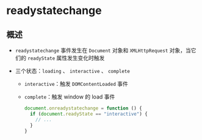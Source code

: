 # readystatechange

## 概述

+ `readystatechange` 事件发生在 `Document` 对象和 `XMLHttpRequest` 对象，当它们的 `readyState` 属性发生变化时触发

+ 三个状态：`loading` 、 `interactive` 、 `complete`

  + `interactive`：触发 `DOMContentLoaded` 事件

  + `complete`：触发 window 的 load 事件

    ```js
    document.onreadystatechange = function () {
      if (document.readyState == "interactive") {
        // ...
      }
    }
    ```
